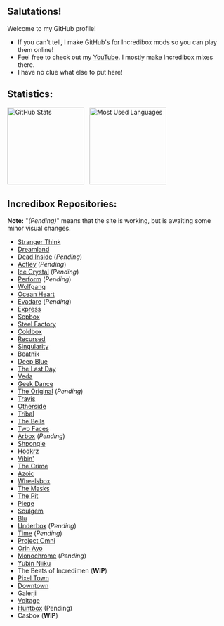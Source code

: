 ## Salutations!

<!--
**Wisp3Abyss/wisp3abyss** is a ✨ _special_ ✨ repository because its `README.md` (this file) appears on your GitHub profile.

Here are some ideas to get you started:

- 🔭 I’m currently working on ...
- 🌱 I’m currently learning ...
- 👯 I’m looking to collaborate on ...
- 🤔 I’m looking for help with ...
- 💬 Ask me about ...
- 📫 How to reach me: ...
- 😄 Pronouns: ...
- ⚡ Fun fact: ...
-->
Welcome to my GitHub profile!

- If you can't tell, I make GitHub's for Incredibox mods so you can play them online!
- Feel free to check out my [YouTube](https://www.youtube.com/@Wisp3Abyss). I mostly make Incredibox mixes there.
- I have no clue what else to put here!

## Statistics:
<p>
    <img height=175 alt="GitHub Stats" src="https://github-readme-stats.vercel.app/api?username=wisp3abyss&show_icons=true&theme=dracula&title_color=b0f6ac&border_color=dcf1ca&text_color=eebb64&icon_color=bcd2d9" />&nbsp;&nbsp;
    <img height=175 alt="Most Used Languages" src="https://github-readme-stats.vercel.app/api/top-langs/?username=wisp3abyss&theme=dracula&title_color=b0f6ac&border_color=dcf1ca&text_color=eebb64&icon_color=bcd2d9" />&nbsp;&nbsp;
</p>

## Incredibox Repositories:
**Note:** "*(Pending)*" means that the site is working, but is awaiting some minor visual changes.
- [Stranger Think](https://wisp3abyss.github.io/stranger-think)
- [Dreamland](https://wisp3abyss.github.io/dreamland) 
- [Dead Inside](https://wisp3abyss.github.io/dead-inside) (*Pending*)
- [Acfley](https://wisp3abyss.github.io/acfley) (*Pending*)
- [Ice Crystal](https://wisp3abyss.github.io/ice-crystal) (*Pending*)
- [Perform](https://wisp3abyss.github.io/perform) (*Pending*)
- [Wolfgang](https://wisp3abyss.github.io/wolfgang)
- [Ocean Heart](https://wisp3abyss.github.io/ocean-heart)
- [Evadare](https://wisp3abyss.github.io/evadare) (*Pending*)
- [Express](https://wisp3abyss.github.io/express)
- [Sepbox](https://wisp3abyss.github.io/sepbox)
- [Steel Factory](https://wisp3abyss.github.io/steel-factory)
- [Coldbox](https://wisp3abyss.github.io/coldbox)
- [Recursed](https://wisp3abyss.github.io/recursed)
- [Singularity](https://wisp3abyss.github.io/singularity)
- [Beatnik](https://wisp3abyss.github.io/beatnik)
- [Deep Blue](http://wisp3abyss.github.io/deep-blue)
- [The Last Day](https://wisp3abyss.github.io/the-last-day)
- [Veda](https://wisp3abyss.github.io/veda)
- [Geek Dance](https://wisp3abyss.github.io/geek-dance)
- [The Original](https://wisp3abyss.github.io/the-original) (*Pending*)
- [Travis](https://wisp3abyss.github.io/travis)
- [Otherside](https://wisp3abyss.github.io/otherside/)
- [Tribal](https://wisp3abyss.github.io/tribal)
- [The Bells](https://wisp3abyss.github.io/the-bells)
- [Two Faces](https://wisp3abyss.github.io/two-faces)
- [Arbox](https://wisp3abyss.github.io/arbox) (*Pending*)
- [Shpongle](https://wisp3abyss.github.io/shpongle)
- [Hookrz](https://wisp3abyss.github.io/hookrz)
- [Vibin'](https://wisp3abyss.github.io/dripbox)
- [The Crime](https://wisp3abyss.github.io/the-crime)
- [Azoic](https://wisp3abyss.github.io/azoic)
- [Wheelsbox](https://wisp3abyss.github.io/wheelsbox)
- [The Masks](https://wisp3abyss.github.io/the-masks)
- [The Pit](https://wisp3abyss.github.io/the-pit)
- [Piege](https://wisp3abyss.github.io/piege)
- [Soulgem](https://wisp3abyss.github.io/soulgem)
- [Blu](https://wisp3abyss.github.io/blu)
- [Underbox](https://wisp3abyss.github.io/underbox) (*Pending*)
- [Time](https://wisp3abyss.github.io/time) (*Pending*)
- [Project Omni](https://wisp3abyss.github.io/project-omni)
- [Orin Ayo](https://wisp3abyss.github.io/orin-ayo)
- [Monochrome](https://wisp3abyss.github.io/monochrome) (*Pending*)
- [Yubin Niiku](https://wisp3abyss.github.io/yubin-niiku)
- The Beats of Incredimen (**WIP**)
- [Pixel Town](https://wisp3abyss.github.io/pixel-town)
- [Downtown](https://wisp3abyss.github.io/downtown)
- [Galerji](https://wisp3abyss.github.io/galerji)
- [Voltage](https://wisp3abyss.github.io/voltage)
- [Huntbox](https://wisp3abyss.github.io/huntbox) (Pending)
- Casbox (**WIP**)
